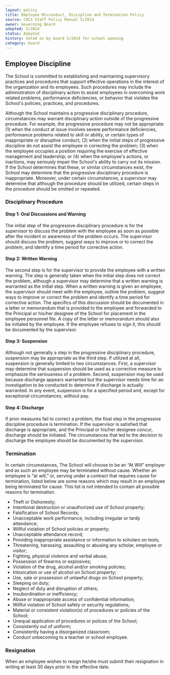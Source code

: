 ```yaml
---
layout: policy
title: Employee Misconduct, Discipline and Termination Policy
source: CHCS Staff Policy Manual 5/2014
owner: Governing Board
adopted: 5/2014
status: Adopted
history: Voted on by board 5/2014 for school opening
category: board
---
```


## Employee Discipline

The School is committed to establishing and maintaining supervisory practices and procedures that support effective operations in the interest of the organization and its employees.  Such procedures may include the administration of disciplinary action to assist employees in overcoming work related problems, performance deficiencies, or behavior that violates the School's policies, practices, and procedures.

Although the School maintains a progressive disciplinary procedure, circumstances may warrant disciplinary action outside of the progressive procedure.  For example, the progressive procedure may not be appropriate: (1) when the conduct at issue involves severe performance deficiencies, performance problems related to skill or ability, or certain types of inappropriate or disruptive conduct; (2) when the initial steps of progressive discipline do not assist the employee in correcting the problem; (3) when the employee occupies a position requiring the exercise of effective management and leadership; or (4) when the employee's actions, or inactions, may seriously impair the School's ability to carry out its mission.  If the School determines that these, or similar circumstances exist, the School may determine that the progressive disciplinary procedure is inappropriate.  Moreover, under certain circumstances, a supervisor may determine that although the procedure should be utilized, certain steps in the procedure should be omitted or repeated.

### Disciplinary Procedure

#### Step 1:	Oral Discussions and Warning

The initial step of the progressive disciplinary procedure is for the supervisor to discuss the problem with the employee as soon as possible after the incident or awareness of the problem occurs.  The supervisor should discuss the problem, suggest ways to improve or to correct the problem, and identify a time period for corrective action.

#### Step 2:	Written Warning

The second step is for the supervisor to provide the employee with a written warning.  The step is generally taken when the initial step does not correct the problem, although a supervisor may determine that a written warning is warranted as the initial step.  When a written warning is given an employee, the supervisor should meet with the employee, outline the problem, suggest ways to improve or correct the problem and identify a time period for corrective action.  The specifics of this discussion should be documented in a letter or memorandum that is provided to the employee and forwarded to the Principal or his/her designee of the School for placement in the employee personnel file.  A copy of the letter or memorandum should also be initialed by the employee.  If the employee refuses to sign it, this should be documented by the supervisor.

#### Step 3:	Suspension

Although not generally a step in the progressive disciplinary procedure, suspension may be appropriate as the third step.  If utilized at all, suspension is generally limited to two circumstances.  First, a supervisor may determine that suspension should be used as a corrective measure to emphasize the seriousness of a problem.  Second, suspension may be used because discharge appears warranted but the supervisor needs time for an investigation to be conducted to determine if discharge is actually warranted.  In any event, suspension is for a specified period and, except for exceptional circumstances, without pay.

#### Step 4:	Discharge

If prior measures fail to correct a problem, the final step in the progressive discipline procedure is termination.  If the supervisor is satisfied that discharge is appropriate, and the Principal or his/her designee concur, discharge should be initiated.  The circumstances that led to the decision to discharge the employee should be documented by the supervisor.

### Termination
In certain circumstances, The School will choose to be an “At Will” employer and as such an employee may be terminated without cause.  Whether an employee is “at will,” or, serving under a contract that requires cause for termination, listed below are some reasons which may result in an employee being terminated for cause.  This list is not intended to contain all possible reasons for termination.

* Theft or Dishonesty;
* Intentional destruction or unauthorized use of School property;
*	Falsification of School Records;
*	Unacceptable work performance, including irregular or tardy attendance;
*	Willful violation of School policies or property;
*	Unacceptable attendance record;
*	Providing inappropriate assistance or information to scholars on tests;
*	Threatening, harassing, assaulting or abusing any scholar, employee or visitor;
*	Fighting, physical violence and verbal abuse;
*	Possession of firearms or explosives;
*	Violation of the drug, alcohol and/or smoking policies;
*	Intoxication or use of alcohol on School property;
*	Use, sale or possession of unlawful drugs on School property;
*	Sleeping on duty;
*	Neglect of duty and disruption of others;
*	Insubordination or inefficiency;
*	Abuse or inappropriate access of confidential information;
*	Willful violation of School safety or security regulations;
*	Material or consistent violation(s) of procedures or policies of the School;
*	Unequal application of procedures or polices of the School;
*	Consistently out of uniform;
*	Consistently having a disorganized classroom;
*	Conduct unbecoming to a teacher or school employee.

### Resignation

When an employee wishes to resign he/she must submit their resignation in writing at least 30 days prior to the effective date.
